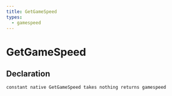 ```yaml
---
title: GetGameSpeed
types:
  - gamespeed
---
```


# GetGameSpeed

## Declaration

```jass
constant native GetGameSpeed takes nothing returns gamespeed
```
